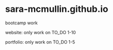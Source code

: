 # sara-mcmullin.github.io
bootcamp work

website:
only work on TO_DO 1-10

portfolio:
only work on TO_DO 1-5
